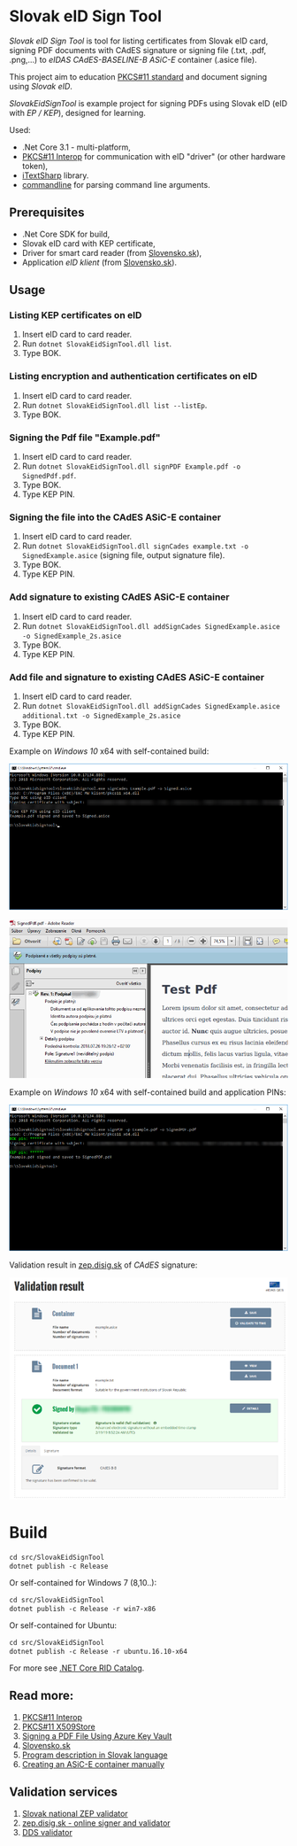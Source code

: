 # Slovak eID Sign Tool
_Slovak eID Sign Tool_ is tool for listing certificates from Slovak eID card,
signing PDF documents with CAdES signature
or signing file (.txt, .pdf, .png,...) to _eIDAS CAdES-BASELINE-B ASiC-E_ container (.asice file).

This project aim to education [PKCS#11 standard](https://www.cryptsoft.com/pkcs11doc/STANDARD/pkcs-11v2-20.pdf) and document signing using _Slovak eID_.

_SlovakEidSignTool_ is example project for signing PDFs using Slovak eID (eID with _EP / KEP_), designed for learning.

Used:
* .Net Core 3.1 - multi-platform,
* [PKCS#11 Interop](https://pkcs11interop.net/) for communication with eID "driver" (or other hardware token),
* [iTextSharp](https://github.com/itext/itextsharp) library.
* [commandline](https://github.com/commandlineparser/commandline) for parsing command line arguments.

## Prerequisites
 * .Net Core SDK for build,
 * Slovak eID card with KEP certificate,
 * Driver for smart card reader (from [Slovensko.sk](https://www.slovensko.sk/sk/na-stiahnutie)),
 * Application _eID klient_ (from [Slovensko.sk](https://www.slovensko.sk/sk/na-stiahnutie)).

## Usage

### Listing KEP certificates on eID
 1. Insert eID card to card reader.
 1. Run `dotnet SlovakEidSignTool.dll list`.
 1. Type BOK.

### Listing encryption and authentication certificates on eID
 1. Insert eID card to card reader.
 1. Run `dotnet SlovakEidSignTool.dll list --listEp`.
 1. Type BOK.

### Signing the Pdf file "Example.pdf"
 1. Insert eID card to card reader.
 1. Run `dotnet SlovakEidSignTool.dll signPDF Example.pdf -o SignedPdf.pdf`.
 1. Type BOK.
 1. Type KEP PIN.

 ### Signing the file into the CAdES ASiC-E container
 1. Insert eID card to card reader.
 1. Run `dotnet SlovakEidSignTool.dll signCades example.txt -o SignedExample.asice` (signing file, output signature file).
 1. Type BOK.
 1. Type KEP PIN.

 ### Add signature to existing CAdES ASiC-E container
 1. Insert eID card to card reader.
 1. Run `dotnet SlovakEidSignTool.dll addSignCades SignedExample.asice -o SignedExample_2s.asice`
 1. Type BOK.
 1. Type KEP PIN.

  ### Add file and signature to existing CAdES ASiC-E container
 1. Insert eID card to card reader.
 1. Run `dotnet SlovakEidSignTool.dll addSignCades SignedExample.asice additional.txt -o SignedExample_2s.asice`
 1. Type BOK.
 1. Type KEP PIN.

Example on _Windows 10_ x64 with self-contained build:

![Signed dcument](doc/UsageWin10WithEid.png)

![Signed dcument](doc/SignedDocument.png)

Example on _Windows 10_ x64 with self-contained build and application PINs:

![Signed dcument](doc/UsageWin10WithPin.png)

Validation result in [zep.disig.sk](https://zep.disig.sk/) of _CAdES_ signature: 

![Validation result in zep.disig.sk](doc/SignedCadesInZepDisigSk.png)

# Build

```
cd src/SlovakEidSignTool
dotnet publish -c Release
```

Or self-contained for Windows 7 (8,10..):
```
cd src/SlovakEidSignTool
dotnet publish -c Release -r win7-x86
```

Or self-contained for Ubuntu:
```
cd src/SlovakEidSignTool
dotnet publish -c Release -r ubuntu.16.10-x64
```

For more see [.NET Core RID Catalog](https://docs.microsoft.com/en-us/dotnet/core/rid-catalog).

## Read more:
 1. [PKCS#11 Interop](https://pkcs11interop.net/)
 1. [PKCS#11 X509Store](https://github.com/Pkcs11Interop/Pkcs11Interop.X509Store/blob/master/src/Pkcs11Interop.X509Store/Pkcs11X509Certificate.cs)
 1. [Signing a PDF File Using Azure Key Vault](https://rahulpnath.com/blog/signing-a-pdf-file-using-azure-key-vault/)
 1. [Slovensko.sk](https://www.slovensko.sk/sk/na-stiahnutie)
 1. [Program description in Slovak language](http://harrison314.github.io/SkEidSign.html)
 1. [Creating an ASiC-E container manually](https://github.com/difi/asic#creating-an-asic-e-container-manually)
 
## Validation services
 1. [Slovak national ZEP validator](https://www.slovensko.sk/sk/e-sluzby/sluzba-overenia-zep)
 1. [zep.disig.sk - online signer and validator](https://zep.disig.sk/Portal)
 1. [DDS validator](https://dss.agid.gov.it/validation)

